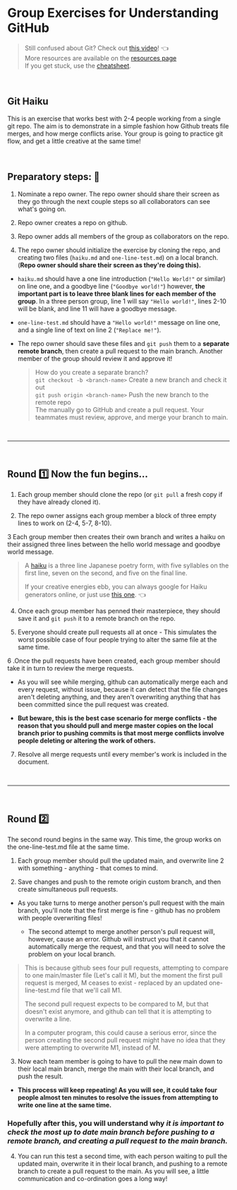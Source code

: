 # Group Exercises for Understanding GitHub

> Still confused about Git? Check out [this video](https://app.pluralsight.com/course-player?clipId=8dc1a5de-01c5-452e-a45f-d2f77a980e1c)! :point_left: <br>
> More resources are available on the [resources page](https://github.com/220214-Enterprise-Angular/demos/blob/main/projects/git-workshop/resources.md) <br>
> If you get stuck, use the [cheatsheet](https://github.com/220214-Enterprise-Angular/demos/blob/main/projects/git-workshop/cheatsheet.md).

<br>

## Git Haiku

This is an exercise that works best with 2-4 people working from a single git repo. The aim is to demonstrate in a simple fashion how Github treats file merges, and how merge conflicts arise.
Your group is going to practice git flow, and get a little creative at the same time!

<br>

## Preparatory steps: :triangular_flag_on_post:
1. Nominate a repo owner.  The repo owner should share their screen as they go through the next couple steps so all collaborators can see what's going on.

2. Repo owner creates a repo on github.

3. Repo owner adds all members of the group as collaborators on the repo.

4. The repo owner should initialize the exercise by cloning the repo, and creating two files (`haiku.md` and `one-line-test.md`) on a local branch. (**Repo owner should share their screen as they're doing this).**

* `haiku.md` should have a one line introduction (`"Hello World!"` or similar) on line one, and a goodbye line (`"Goodbye world!"`) however, **the important part is to leave three blank lines for each member of the group**. In a three person group, line 1 will say `"Hello world!"`, lines 2-10 will be blank, and line 11 will have a goodbye message.

* `one-line-test.md` should have a `"Hello world!"` message on line one, and a single line of text on line 2 (`"Replace me!"`).

* The repo owner should save these files and `git push` them to a **separate remote branch**, then create a pull request to the main branch. Another member of the group should review it and approve it!
  > How do you create a separate branch? <br>
  > `git checkout -b <branch-name>` Create a new branch and check it out <br>
  > `git push origin <branch-name>` Push the new branch to the remote repo <br>
  > The manually go to GitHub and create a pull request.  Your teammates must review, approve, and merge your branch to main.


<br>

<hr>

<br>

## Round :one: Now the fun begins...

1. Each group member should clone the repo (or `git pull` a fresh copy if they have already cloned it).

2. The repo owner assigns each group member a block of three empty lines to work on (2-4, 5-7, 8-10).

3 Each group member then creates their own branch and writes a haiku on their assigned three lines between the hello world message and goodbye world message.

> A [haiku](https://en.wikipedia.org/wiki/Haiku) is a three line Japanese poetry form, with five syllables on the first line, seven on the second, and five on the final line.
>
> If your creative energies ebb, you can always google for Haiku generators online, or just use [this one](http://www.everypoet.com/haiku/default.htm). :point_left:

4. Once each group member has penned their masterpiece, they should save it and `git push` it to a remote branch on the repo.

5. Everyone should create pull requests all at once - This simulates the worst possible case of four people trying to alter the same file at the same time.

6 .Once the pull requests have been created, each group member should take it in turn to review the merge requests.

  - As you will see while merging, github can automatically merge each and every request, without issue, because it can detect that the file changes aren't deleting anything, and they aren't overwriting anything that has been committed since the pull request was created.

* **But beware, this is the best case scenario for merge conflicts - the reason that you should pull and merge master copies on the local branch prior to pushing commits is that most merge conflicts involve people deleting or altering the work of others.**

7. Resolve all merge requests until every member's work is included in the document.

<br>

<hr>

<br>

## Round :two:
The second round begins in the same way. This time, the group works on the one-line-test.md file at the same time.

1. Each group member should pull the updated main, and overwrite line 2 with something - anything - that comes to mind.

2. Save changes and push to the remote origin custom branch, and then create simultaneous pull requests.
  - As you take turns to merge another person's pull request with the main branch, you'll note that the first merge is fine - github has no problem with people overwriting files!

    * The second attempt to merge another person's pull request will, however, cause an error. Github will instruct you that it cannot automatically merge the request, and that you will need to solve the problem on your local branch.

> This is because github sees four pull requests, attempting to compare to one main/master file (Let's call it M), but the moment the first pull request is merged, M ceases to exist - replaced by an updated one-line-test.md file that we'll call M1. <br>
> 
> The second pull request expects to be compared to M, but that doesn't exist anymore, and github can tell that it is attempting to overwrite a line. <br>
> 
> In a computer program, this could cause a serious error, since the person creating the second pull request might have no idea that they were attempting to overwrite M1, instead of M.
  
3. Now each team member is going to have to pull the new main down to their local main branch, merge the main with their local branch, and push the result.

* **This process will keep repeating! As you will see, it could take four people almost ten minutes to resolve the issues from attempting to write one line at the same time.**

### Hopefully after this, you will understand why ***it is important to check the most up to date main branch before pushing to a remote branch, and creating a pull request to the main branch.***

4. You can run this test a second time, with each person waiting to pull the updated main, overwrite it in their local branch, and pushing to a remote branch to create a pull request to the main. As you will see, a little communication and co-ordination goes a long way!
